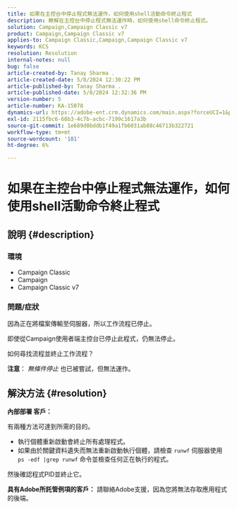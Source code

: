 ```yaml
---
title: 如果在主控台中停止程式無法運作，如何使用shell活動命令終止程式
description: 瞭解在主控台中停止程式無法運作時，如何使用shell命令終止程式。
solution: Campaign,Campaign Classic v7
product: Campaign,Campaign Classic v7
applies-to: Campaign Classic,Campaign,Campaign Classic v7
keywords: KCS
resolution: Resolution
internal-notes: null
bug: false
article-created-by: Tanay Sharma .
article-created-date: 5/8/2024 12:30:22 PM
article-published-by: Tanay Sharma .
article-published-date: 5/8/2024 12:32:36 PM
version-number: 5
article-number: KA-15078
dynamics-url: https://adobe-ent.crm.dynamics.com/main.aspx?forceUCI=1&pagetype=entityrecord&etn=knowledgearticle&id=6a74b4bb-360d-ef11-9f8a-6045bd026dc7
exl-id: 2115fbc6-68b3-4c7b-acbc-7199c1617a3b
source-git-commit: 1e689d0bddb1f49a1fb6031ab88c46713b322721
workflow-type: tm+mt
source-wordcount: '181'
ht-degree: 6%

---
```


# 如果在主控台中停止程式無法運作，如何使用shell活動命令終止程式

## 說明 {#description}


### <b>環境</b>

- Campaign Classic
- Campaign
- Campaign Classic v7




### <b>問題/症狀</b>

因為正在將檔案傳輸至伺服器，所以工作流程已停止。

即使從Campaign使用者端主控台已停止此程式，仍無法停止。

如何尋找流程並終止工作流程？

<b>注意</b>： *無條件停止* 也已被嘗試，但無法運作。


## 解決方法 {#resolution}


<b>內部部署</b><b> 客戶：</b>

有兩種方法可達到所需的目的。

- 執行個體重新啟動會終止所有處理程式。
- 如果由於關鍵資料遺失而無法重新啟動執行個體，請檢查 `runwf` 伺服器使用 `ps -edf |grep runwf` 命令並檢查任何正在執行的程式。


然後確認程式PID並終止它。

<b>具有Adobe所託管例項的客戶：</b> 請聯絡Adobe支援，因為您將無法存取應用程式的後端。
